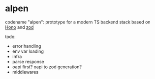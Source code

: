 # alpen

codename "alpen": prototype for a modern TS backend stack based on [Hono](https://hono.dev/) and [zod](https://zod.dev/)

todo:

-   error handling
-   env var loading
-   infra
-   parse response
-   oapi first? oapi to zod generation?
-   middlewares
